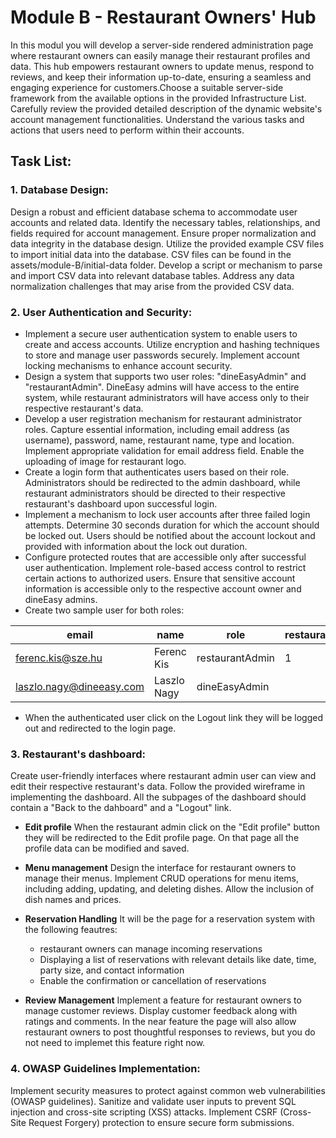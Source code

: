 # Module B - Restaurant Owners' Hub
In this modul you will develop a server-side rendered administration page where restaurant owners can easily manage their restaurant profiles and data. This hub empowers restaurant owners to update menus, respond to reviews, and keep their information up-to-date, ensuring a seamless and engaging experience for customers.Choose a suitable server-side framework from the available options in the provided Infrastructure List. Carefully review the provided detailed description of the dynamic website's account management functionalities. Understand the various tasks and actions that users need to perform within their accounts.
## Task List:

### 1. Database Design:

Design a robust and efficient database schema to accommodate user accounts and related data.
Identify the necessary tables, relationships, and fields required for account management.
Ensure proper normalization and data integrity in the database design.
Utilize the provided example CSV files to import initial data into the database. CSV files can be found in the assets/module-B/initial-data folder.
Develop a script or mechanism to parse and import CSV data into relevant database tables.
Address any data normalization challenges that may arise from the provided CSV data.
### 2. User Authentication and Security:

* Implement a secure user authentication system to enable users to create and access accounts.
Utilize encryption and hashing techniques to store and manage user passwords securely. Implement account locking mechanisms to enhance account security.
* Design a system that supports two user roles: "dineEasyAdmin" and "restaurantAdmin". DineEasy admins will have access to the entire system, while restaurant administrators will have access only to their respective restaurant's data. 
* Develop a user registration mechanism for restaurant administrator roles. Capture essential information, including email address (as username), password, name, restaurant name, type and location. Implement appropriate validation for email address field. Enable the uploading of image for restaurant logo.
* Create a login form that authenticates users based on their role. Administrators should be redirected to the admin dashboard, while restaurant administrators should be directed to their respective restaurant's dashboard upon successful login.
* Implement a mechanism to lock user accounts after three failed login attempts. Determine 30 seconds duration for which the account should be locked out. Users should be notified about the account lockout and provided with information about the lock out duration.
* Configure protected routes that are accessible only after successful user authentication. Implement role-based access control to restrict certain actions to authorized users. Ensure that sensitive account information is accessible only to the respective account owner and dineEasy admins.
* Create two sample user for both roles:

| email | name | role | restaurantId | password |
| -------- | -------- | -------- | -------- | -------- | 
| ferenc.kis@sze.hu | Ferenc Kis | restaurantAdmin | 1 | 12345678 |
| laszlo.nagy@dineeasy.com | Laszlo Nagy | dineEasyAdmin | | 12345678 |
* When the authenticated user click on the Logout link they will be logged out and redirected to the login page. 

### 3. Restaurant's dashboard:

Create user-friendly interfaces where restaurant admin user can view and edit their respective restaurant's data.
Follow the provided wireframe in implementing the dashboard. All the subpages of the dashboard should contain a "Back to the dahboard" and a "Logout" link.
* **Edit profile**
When the restaurant admin click on the "Edit profile" button they will be redirected to the Edit profile page. On that page all the profile data can be modified and saved.  
* **Menu management**
Design the interface for restaurant owners to manage their menus.
Implement CRUD operations for menu items, including adding, updating, and deleting dishes.
Allow the inclusion of dish names and prices.
* **Reservation Handling**
It will be the page for a reservation system with the following feautres:
    * restaurant owners can manage incoming reservations
    * Displaying a list of reservations with relevant details like date, time, party size, and contact information
    * Enable the confirmation or cancellation of reservations

* **Review Management**
Implement a feature for restaurant owners to manage customer reviews.
Display customer feedback along with ratings and comments.
In the near feature the page will also allow restaurant owners to post thoughtful responses to reviews, but you do not need to implemet this feature right now.
### 4. OWASP Guidelines Implementation:

Implement security measures to protect against common web vulnerabilities (OWASP guidelines).
Sanitize and validate user inputs to prevent SQL injection and cross-site scripting (XSS) attacks.
Implement CSRF (Cross-Site Request Forgery) protection to ensure secure form submissions.

